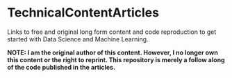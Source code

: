# TechnicalContentArticles
Links to free and original long form content and code reproduction to get started with Data Science and Machine Learning.

**NOTE: I am the original author of this content. However, I no longer own this content or the right to reprint. This repository is merely a follow along of the code published in the articles.**
